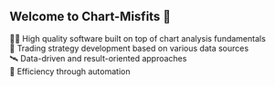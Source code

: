 ## Welcome to Chart-Misfits :vulcan_salute:

:scientist: High quality software built on top of chart analysis fundamentals </br>
:rainbow: Trading strategy development based on various data sources </br>
:artificial_satellite: Data-driven and result-oriented approaches </br>
:monorail: Efficiency through automation  </br>

